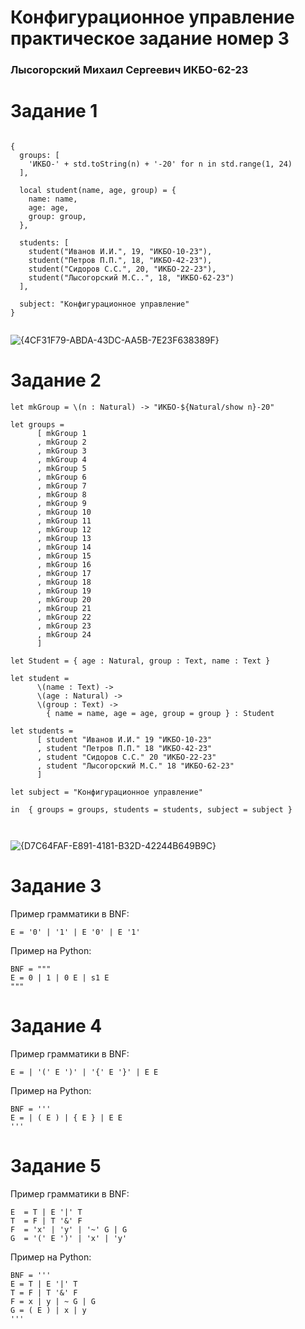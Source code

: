 # Конфигурационное управление практическое задание номер 3
### Лысогорский Михаил Сергеевич ИКБО-62-23

# Задание 1
``` 

{
  groups: [ 
    'ИКБО-' + std.toString(n) + '-20' for n in std.range(1, 24) 
  ],

  local student(name, age, group) = {
    name: name,
    age: age,
    group: group,
  },

  students: [
    student("Иванов И.И.", 19, "ИКБО-10-23"),
    student("Петров П.П.", 18, "ИКБО-42-23"),
    student("Сидоров С.С.", 20, "ИКБО-22-23"),
    student("Лысогорский М.С..", 18, "ИКБО-62-23") 
  ],

  subject: "Конфигурационное управление"
}


```

![{4CF31F79-ABDA-43DC-AA5B-7E23F638389F}](https://github.com/user-attachments/assets/8e30e717-302b-4265-bf34-593e74acda92)

# Задание 2
```  
let mkGroup = \(n : Natural) -> "ИКБО-${Natural/show n}-20"

let groups = 
      [ mkGroup 1
      , mkGroup 2
      , mkGroup 3
      , mkGroup 4
      , mkGroup 5
      , mkGroup 6
      , mkGroup 7
      , mkGroup 8
      , mkGroup 9
      , mkGroup 10
      , mkGroup 11
      , mkGroup 12
      , mkGroup 13
      , mkGroup 14
      , mkGroup 15
      , mkGroup 16
      , mkGroup 17
      , mkGroup 18
      , mkGroup 19
      , mkGroup 20
      , mkGroup 21
      , mkGroup 22
      , mkGroup 23
      , mkGroup 24
      ]

let Student = { age : Natural, group : Text, name : Text }

let student =
      \(name : Text) ->
      \(age : Natural) ->
      \(group : Text) ->
        { name = name, age = age, group = group } : Student

let students =
      [ student "Иванов И.И." 19 "ИКБО-10-23"
      , student "Петров П.П." 18 "ИКБО-42-23"
      , student "Сидоров С.С." 20 "ИКБО-22-23"
      , student "Лысогорский М.С." 18 "ИКБО-62-23"
      ]

let subject = "Конфигурационное управление"

in  { groups = groups, students = students, subject = subject }



```

![{D7C64FAF-E891-4181-B32D-42244B649B9C}](https://github.com/user-attachments/assets/90eb5c69-a516-4e3c-abfc-75b769af1c16)


# Задание 3
Пример грамматики в BNF:
```  
E = '0' | '1' | E '0' | E '1'

```
Пример на Python:
```  
BNF = """
E = 0 | 1 | 0 E | s1 E
"""
```


# Задание 4
Пример грамматики в BNF:
```  
E = | '(' E ')' | '{' E '}' | E E

```
Пример на Python:
```  
BNF = '''
E = | ( E ) | { E } | E E
'''
```


# Задание 5
Пример грамматики в BNF:
```  
E  = T | E '|' T
T  = F | T '&' F
F  = 'x' | 'y' | '~' G | G
G  = '(' E ')' | 'x' | 'y'

```
Пример на Python:
```  
BNF = '''
E = T | E '|' T
T = F | T '&' F
F = x | y | ~ G | G
G = ( E ) | x | y
'''
```


